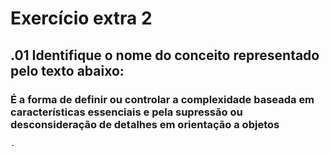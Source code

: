# Exercício extra 2

## .01 Identifique o nome do conceito representado pelo texto abaixo:
### É a forma de definir ou controlar a complexidade baseada em características essenciais e pela supressão ou desconsideração de detalhes em orientação a objetos
    -